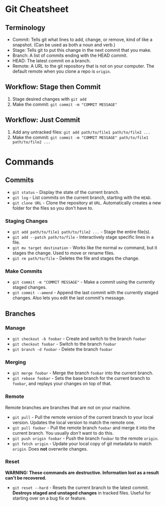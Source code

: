 # Git Cheatsheet

## Terminology

-   Commit: Tells git what lines to add, change, or remove, kind of like a snapshot. (Can be used as both a noun and verb.)
-   Stage: Tells git to put this change in the next commit that you make.
-   Branch: A list of commits ending with the HEAD commit.
-   HEAD: The latest commit on a branch.
-   Remote: A URL to the git repository that is not on your computer. The default remote when you clone a repo is `origin`.

## Workflow: Stage then Commit

1. Stage desired changes with `git add`
2. Make the commit: `git commit -m "COMMIT MESSAGE"`

## Workflow: Just Commit

1. Add any untracked files: `git add path/to/file1 path/to/file2 ...`
2. Make the commit: `git commit -m "COMMIT MESSAGE" path/to/file1 path/to/file2 ...`

# Commands

## Commits

-   `git status` - Display the state of the current branch.
-   `git log` - List commits on the current branch, starting with the `HEAD`.
-   `git clone URL` - Clone the repository at `URL`. Automatically creates a new folder for the files so you don't have to.

### Staging Changes

-   `git add path/to/file1 path/to/file2 ...` - Stage the entire file(s).
-   `git add --patch path/to/file` - Interactively stage specific lines in a file.
-   `git mv target destination` - Works like the normal `mv` command, but it stages the change. Used to move or rename files.
-   `git rm path/to/file` - Deletes the file and stages the change.

### Make Commits

-   `git commit -m "COMMIT MESSAGE"` - Make a commit using the currently staged changes.
-   `git commit --amend` - Append the last commit with the currently staged changes. Also lets you edit the last commit's message.

## Branches

### Manage

-   `git checkout -b foobar` - Create and switch to the branch `foobar`
-   `git checkout foobar` - Switch to the branch `foobar`
-   `git branch -d foobar` - Delete the branch `foobar`

### Merging

-   `git merge foobar` - Merge the branch `foobar` into the current branch.
-   `git rebase foobar` - Sets the base branch for the current branch to `foobar`, and replays your changes on top of that.

### Remote

Remote branches are branches that are not on your machine.

-   `git pull` - Pull the remote version of the current branch to your local version. Updates the local version to match the remote one.
-   `git pull foobar` - Pull the remote branch `foobar` and merge it into the current branch. You usually _don't_ want to do this.
-   `git push origin foobar` - Push the branch `foobar` to the remote `origin`.
-   `git fetch origin` - Update your local copy of git metadata to match `origin`. Does **not** overwrite changes.

### Reset

**WARNING: These commands are destructive. Information lost as a result can't be recovered.**

-   `git reset --hard` - Resets the current branch to the latest commit. **Destroys staged and unstaged changes** in tracked files. Useful for starting over on a bug fix or feature.
